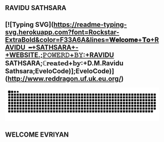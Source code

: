 ## RAVIDU SATHSARA

## [![Typing SVG](https://readme-typing-svg.herokuapp.com?font=Rockstar-ExtraBold&color=F33A6A&lines=𝐖𝐞𝐥𝐜𝐨𝐦𝐞+𝐓𝐨+RAVIDU╺+SATHSARA+-+WEBSITE.;𝙿𝙾𝚆𝙴𝚁𝙳+𝙱𝚈:+RAVIDU SATHSARA;ℂ𝕣𝕖𝕒𝕥𝕖𝕕+𝕓𝕪:+D.M.Ravidu Sathsara;EveloCode)];EveloCode)](http://www.reddragon.uf.uk.eu.org/)


<p align="center">
    <img src="https://github.com/Platane/snk/raw/output/github-contribution-grid-snake.svg" alt="nz" width="700"/>
</p>

## WELCOME EVRIYAN

